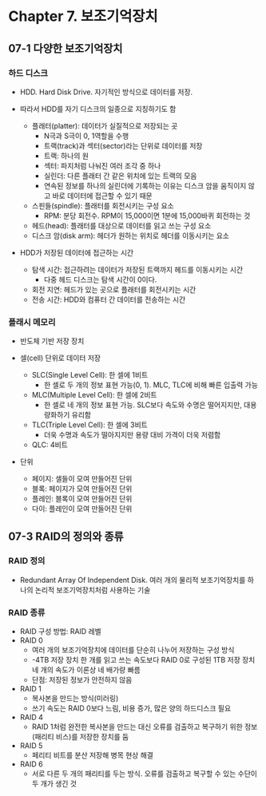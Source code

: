 # Chapter 7. 보조기억장치
## 07-1 다양한 보조기억장치
### 하드 디스크
- HDD. Hard Disk Drive. 자기적인 방식으로 데이터를 저장.
- 따라서 HDD를 자기 디스크의 일종으로 지칭하기도 함
  - 플래터(platter): 데이터가 실질적으로 저장되는 곳
    - N극과 S극이 0, 1역할을 수행
    - 트랙(track)과 섹터(sector)라는 단위로 데이터를 저장
    - 트랙: 하나의 원
    - 섹터: 파지처럼 나눠진 여러 조각 중 하나
    - 실린더: 다른 플래터 간 같은 위치에 있는 트랙의 모음
    - 연속된 정보를 하나의 실린더에 기록하는 이유는 디스크 암을 움직이지 않고 바로 데이터에 접근할 수 있기 때문 
  - 스핀들(spindle): 플래터를 회전시키는 구성 요소
    - RPM: 분당 회전수. RPM이 15,000이면 1분에 15,000바퀴 회전하는 것
  - 헤드(head): 플래터를 대상으로 데이터를 읽고 쓰는 구성 요소
  - 디스크 암(disk arm): 헤더가 원하는 위치로 헤더를 이동시키는 요소

- HDD가 저장된 데이터에 접근하는 시간
  - 탐색 시간: 접근하려는 데이터가 저장된 트랙까지 헤드를 이동시키는 시간
    - 다중 헤드 디스크는 탐색 시간이 0이다.
  - 회전 지연: 헤드가 있는 곳으로 플래터를 회전시키는 시간
  - 전송 시간: HDD와 컴퓨터 간 데이터를 전송하는 시간

### 플래시 메모리
- 반도체 기반 저장 장치
- 셀(cell) 단위로 데이터 저장
  - SLC(Single Level Cell): 한 셀에 1비트
    - 한 셀로 두 개의 정보 표현 가능(0, 1). MLC, TLC에 비해 빠른 입출력 가능 
  - MLC(Multiple Level Cell): 한 셀에 2비트
    - 한 셀로 네 개의 정보 표현 가능. SLC보다 속도와 수명은 떨어지지만, 대용량화하기 유리함
  - TLC(Triple Level Cell): 한 셀에 3비트
    - 더욱 수명과 속도가 떨아지지만 용량 대비 가격이 더욱 저렴함
  - QLC: 4비트
   
- 단위
  - 페이지: 셀들이 모여 만들어진 단위
  - 블록: 페이지가 모여 만들어진 단위
  - 플레인: 블록이 모여 만들어진 단위
  - 다이: 플레인이 모여 만들어진 단위

## 07-3 RAID의 정의와 종류
### RAID 정의
- Redundant Array Of Independent Disk. 여러 개의 물리적 보조기억장치를 하나의 논리적 보조기억장치처럼 사용하는 기술

### RAID 종류
- RAID 구성 방법: RAID 레벨
- RAID 0
  - 여러 개의 보조기억장치에 데이터를 단순히 나누어 저장하는 구성 방식
  - -4TB 저장 장치 한 개를 읽고 쓰는 속도보다 RAID 0로 구성된 1TB 저장 장치 네 개의 속도가 이론상 네 배가량 빠름
  - 단점: 저장된 정보가 안전하지 않음
- RAID 1
  - 복사본을 만드는 방식(미러링)
  - 쓰기 속도는 RAID 0보다 느림, 비용 증가, 많은 양의 하드디스크 필요
- RAID 4
  - RAID 1처럼 완전한 복사본을 만드는 대신 오류를 검출하고 복구하기 위한 정보(패리티 비스)를 저장한 장치를 둠
- RAID 5
  - 페리티 비트를 분산 저장해 병목 현상 해결
- RAID 6
  - 서로 다른 두 개의 패리티를 두는 방식. 오류를 검출하고 복구할 수 있는 수단이 두 개가 생긴 것